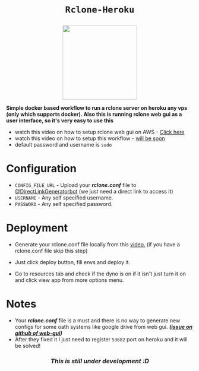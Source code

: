 # <p align=center>```Rclone-Heroku```</p>
<p align=center><a href="https://heroku.com/deploy?template=https://github.com/sentinm/Rclone-Heroku/"><img src="https://www.herokucdn.com/deploy/button.svg" width="200"></a></p>
<b>Simple docker based workflow to run a rclone server on heroku any vps (only which supports docker). Also this is running rclone web gui as a user interface, so it's very easy to use this</b>

- watch this video on how to setup rclone web gui on AWS - <a href="https://youtu.be/GYLscUPs2Sw">Click here</a>
- watch this video on how to setup this workflow - <a href="">will be soon</a>
- default password and username is ``` sudo ```

# Configuration
- `CONFIG_FILE_URL` - Upload your ***rclone.conf*** file to <a href="https://t.me/DirectLinkGeneratorbot/">@DirectLinkGeneratorbot</a> (we just need a direct link to access it)
- `USERNAME` - Any self specified username.
- `PASSWORD` - Any self specified password.

# Deployment
- Generate your rclone.conf file locally from this <a href="http://www.youtube.com/watch?v=n8qghZC1Kuc">video.</a> (if you have a rclone.conf file skip this step)

- Just click deploy button, fill envs and deploy it. 

- Go to resources tab and check if the dyno is on if it isn't just turn it on and click view app from more options menu. 

# Notes
- Your ***rclone.conf*** file is a must and there is no way to generate new configs for some oath systems like google drive from web gui. ***(<a href="https://github.com/rclone/rclone-webui-react/issues/43">issue on github of web-gui</a>)***
- After they fixed it I just need to register ```53682``` port on heroku and it will be solved! 

### <p align=center>***This is still under development :D***</p>
